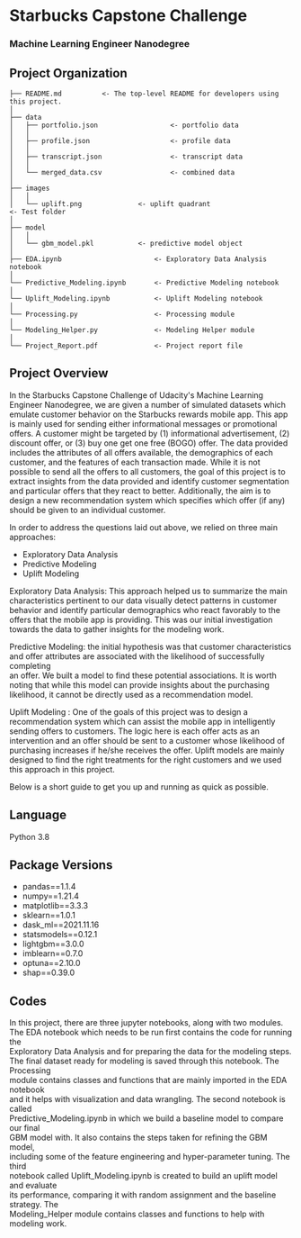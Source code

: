 # Starbucks Capstone Challenge
### Machine Learning Engineer Nanodegree
## Project Organization

    ├── README.md          <- The top-level README for developers using this project.
    │
    ├── data
    │   ├── portfolio.json                  <- portfolio data
    │   │
    │   ├── profile.json                    <- profile data
    │   │
    │   ├── transcript.json                 <- transcript data
    │   │
    │   └── merged_data.csv                 <- combined data
    │
    ├── images
    │   │
    │   └── uplift.png              <- uplift quadrant                                         <- Test folder
    │
    ├── model
    │   │
    │   └── gbm_model.pkl           <- predictive model object
    │
    ├── EDA.ipynb                       <- Exploratory Data Analysis notebook
    │
    └── Predictive_Modeling.ipynb       <- Predictive Modeling notebook
    │
    └── Uplift_Modeling.ipynb           <- Uplift Modeling notebook
    │
    └── Processing.py                   <- Processing module
    │
    └── Modeling_Helper.py              <- Modeling Helper module
    │
    └── Project_Report.pdf              <- Project report file

## Project Overview
In the Starbucks Capstone Challenge of Udacity's Machine Learning
Engineer Nanodegree, we are given a number of simulated datasets which
emulate customer behavior on the Starbucks rewards mobile app. This app
is mainly used for sending either informational messages or promotional
offers. A customer might be targeted by (1) informational advertisement,
(2) discount offer, or (3) buy one get one free (BOGO) offer. The data
provided includes the attributes of all offers available, the
demographics of each customer, and the features of each transaction
made. While it is not possible to send all the offers to all customers,
the goal of this project is to extract insights from the data provided
and identify customer segmentation and particular offers that they react
to better. Additionally, the aim is to design a new recommendation
system which specifies which offer (if any) should be given to an
individual customer.

In order to address the questions laid out above, we relied on three main approaches: 
- Exploratory Data Analysis 
- Predictive Modeling 
- Uplift Modeling

Exploratory Data Analysis: This approach helped us to summarize the
main characteristics pertinent to our data visually detect patterns in
customer behavior and identify particular demographics who react
favorably to the offers that the mobile app is providing. This was
our initial investigation towards the data to gather insights for the
modeling work.

Predictive Modeling: the initial hypothesis was that customer characteristics \
and offer attributes are associated with the likelihood of successfully completing \
an offer. We built a model to find these potential associations. It is worth
noting that while this model can provide insights about the purchasing likelihood, it cannot be directly used as a recommendation model.

Uplift Modeling : One of the goals of this project was to design a
recommendation system which can assist the mobile app in intelligently
sending offers to customers. The logic here is each offer acts as an
intervention and an offer should be sent to a customer whose likelihood
of purchasing increases if he/she receives the offer. Uplift models are 
mainly designed to find the right treatments for the right customers and we 
used this approach in this project.

Below is a short guide to get you up and running as quick as possible.

## Language

Python 3.8

## Package Versions

- pandas==1.1.4
- numpy==1.21.4
- matplotlib==3.3.3
- sklearn==1.0.1
- dask_ml==2021.11.16
- statsmodels==0.12.1
- lightgbm==3.0.0 
- imblearn==0.7.0
- optuna==2.10.0
- shap==0.39.0

## Codes
In this project, there are three jupyter notebooks, along with two modules. \
The EDA notebook which needs to be run first contains the code for running the \
Exploratory Data Analysis and for preparing the data for the modeling steps. \
The final dataset ready for modeling is saved through this notebook. The Processing \
module contains classes and functions that are mainly imported in the EDA notebook \
and it helps with visualization and data wrangling. The second notebook is called \
Predictive_Modeling.ipynb in which we build a baseline model to compare our final \
GBM model with. It also contains the steps taken for refining the GBM model,  \
including some of the feature engineering and hyper-parameter tuning. The third  \
notebook called Uplift_Modeling.ipynb is created to build an uplift model and evaluate  \
its performance, comparing it with random assignment and the baseline strategy. The  \
Modeling_Helper module contains classes and functions to help with modeling work.